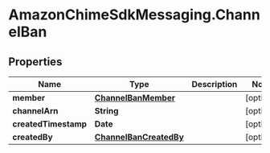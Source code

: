# AmazonChimeSdkMessaging.ChannelBan

## Properties

Name | Type | Description | Notes
------------ | ------------- | ------------- | -------------
**member** | [**ChannelBanMember**](ChannelBanMember.md) |  | [optional] 
**channelArn** | **String** |  | [optional] 
**createdTimestamp** | **Date** |  | [optional] 
**createdBy** | [**ChannelBanCreatedBy**](ChannelBanCreatedBy.md) |  | [optional] 


